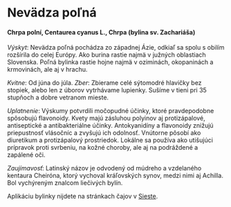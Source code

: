 Nevädza poľná
=============

#### Chrpa polní, Centaurea cyanus L., Chrpa (bylina sv. Zachariáša)

*Výskyt*: Nevädza poľná pochádza zo západnej Ázie, odkiaľ sa spolu s obilím
rozšírila do celej Európy. Ako burina rastie najmä v južných oblastiach
Slovenska. Poľná bylinka rastie hojne najmä v oziminách, okopaninách a
krmovinách, ale aj v hrachu.

*Kvitne*: Od júna do júla.   *Zber*: Zbierame celé sýtomodré hlavičky bez
stopiek, alebo len z úborov vytrhávame lupienky. Sušíme v tieni pri 35 stupňoch
a dobre vetranom mieste.

*Uplatnenie*: Výskumy potvrdili močopudné účinky, ktoré pravdepodobne spôsobujú
flavonoidy. Kvety majú zásluhou polyinov aj protizápalové, antiseptické a
antibakteriálne účinky. Antokyanidíny a flavonoidy znižujú priepustnosť
vlásočníc a zvyšujú ich odolnosť. Vnútorne pôsobí ako diuretikum a protizápalový
prostriedok. Lokálne sa používa ako utišujúci prípravok proti svrbeniu, na kožné
choroby, ale aj na podráždené a zapálené oči.

*Zaujímavosť*: Latinský názov je odvodený od múdreho a vzdelaného kentaura
Cheiróna, ktorý vychoval kráľovských synov, medzi nimi aj Achilla. Bol
vychýreným znalcom liečivých bylín.

Aplikáciu bylinky nijdete na stránkach čajov v [Sieste](/caje/siesta).

### 


